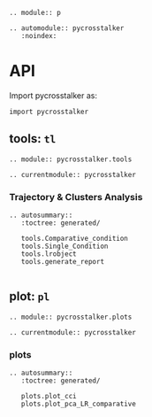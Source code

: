 ```{eval-rst}
.. module:: p
```

```{eval-rst}
.. automodule:: pycrosstalker
   :noindex:
```

# API

Import pycrosstalker as:

```
import pycrosstalker
```

## tools: `tl`

```{eval-rst}
.. module:: pycrosstalker.tools
```

```{eval-rst}
.. currentmodule:: pycrosstalker
```


### Trajectory & Clusters Analysis

```{eval-rst}
.. autosummary::
   :toctree: generated/

   tools.Comparative_condition
   tools.Single_Condition
   tools.lrobject
   tools.generate_report
  
```
## plot: `pl`

```{eval-rst}
.. module:: pycrosstalker.plots
```

```{eval-rst}
.. currentmodule:: pycrosstalker
```
### plots

```{eval-rst}
.. autosummary::
   :toctree: generated/

   plots.plot_cci
   plots.plot_pca_LR_comparative
   
```
